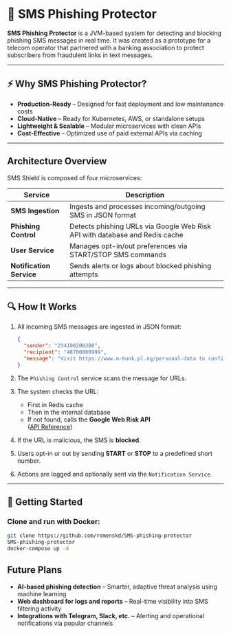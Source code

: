 # 📱 SMS Phishing Protector

**SMS Phishing Protector** is a JVM-based system for detecting and blocking phishing SMS messages in real time. It was created as a prototype for a telecom operator that partnered with a banking association to protect subscribers from fraudulent links in text messages.

---

## ⚡ Why SMS Phishing Protector?

- **Production-Ready** – Designed for fast deployment and low maintenance costs
- **Cloud-Native** – Ready for Kubernetes, AWS, or standalone setups
- **Lightweight & Scalable** – Modular microservices with clean APIs
- **Cost-Effective** – Optimized use of paid external APIs via caching

---

## Architecture Overview

SMS Shield is composed of four microservices:

| Service                  | Description                                                                 |
|--------------------------|-----------------------------------------------------------------------------|
| **SMS Ingestion**        | Ingests and processes incoming/outgoing SMS in JSON format                  |
| **Phishing Control**     | Detects phishing URLs via Google Web Risk API with database and Redis cache |
| **User Service**         | Manages opt-in/out preferences via START/STOP SMS commands                  |
| **Notification Service** | Sends alerts or logs about blocked phishing attempts                        |

---

## 🔍 How It Works

1. All incoming SMS messages are ingested in JSON format:
    ```json
    {
      "sender": "234100200300",
      "recipient": "48700800999",
      "message": "Visit https://www.m-bonk.pl.ng/personal-data to confirm your info."
    }
    ```

2. The `Phishing Control` service scans the message for URLs.
3. The system checks the URL:
    - First in Redis cache
    - Then in the internal database
    - If not found, calls the **Google Web Risk API**  
      ([API Reference](https://cloud.google.com/web-risk/docs/reference/rest/v1eap1/TopLevel/evaluateUri))
4. If the URL is malicious, the SMS is **blocked**.
5. Users opt-in or out by sending **START** or **STOP** to a predefined short number.
6. Actions are logged and optionally sent via the `Notification Service`.

---

## 🚀 Getting Started

### Clone and run with Docker:

```bash
git clone https://github.com/romenskd/SMS-phishing-protector
SMS-phishing-protector
docker-compose up -d
```

##  Future Plans

-  **AI-based phishing detection** – Smarter, adaptive threat analysis using machine learning
-  **Web dashboard for logs and reports** – Real-time visibility into SMS filtering activity
-  **Integrations with Telegram, Slack, etc.** – Alerting and operational notifications via popular channels